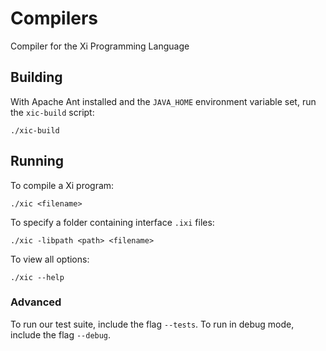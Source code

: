 # Compilers
Compiler for the Xi Programming Language

## Building
With Apache Ant installed and the `JAVA_HOME` environment variable set, run the `xic-build` script:
```
./xic-build
```


## Running
To compile a Xi program:
```
./xic <filename>
```
To specify a folder containing interface `.ixi` files:
```
./xic -libpath <path> <filename>
```
To view all options:
```
./xic --help
```


### Advanced
To run our test suite, include the flag `--tests`.
To run in debug mode, include the flag `--debug`.
<!--To modify the test mode behaviors, go to the if(tests){} block in Main. These-->
<!--behaviors will run regardless of and in addition to any options that you-->
<!--provide normally.  Test methods will read in all of the .xi files inside their-->
<!--respective directories (for example, irGenTests() will read in all of the Xi-->
<!--files in ir/irrgen).-->


<!--If certain tests are crashing the test suite and you want to exclude them-->
<!--temporarily, add the name of the file (without the file extension) to the-->
<!--line String[] exclude = {};-->
<!--This line is the first line inside the if(tests){} block in Main.-->

<!--In debug mode, you will receive additional print statements to the console-->
<!--that inform you of things like reading and writing files.-->
<!--MIR files (extension .mir) are written.-->

<!--To change irrun to interpret the MIR instead of the LIR,-->
<!--go to the method irRun() in Core and change the line:-->
<!--Optional<FileReader> reader = Util.getFileReader(diagnosticPath, file.substring(0, file.length() - 2) + "ir");-->
<!--to:-->
<!--Optional<FileReader> reader = Util.getFileReader(diagnosticPath, file.substring(0, file.length() - 2) + "mir");-->
<!--Note: if you do this, you will probably want to run debug mode so that the .mir files actually get written.-->
